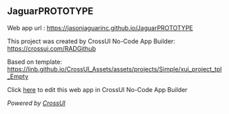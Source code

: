 ## JaguarPROTOTYPE
Web app url : https://jasonjaguarinc.github.io/JaguarPROTOTYPE

This project was created by CrossUI No-Code App Builder: https://crossui.com/RADGithub

Based on template: https://linb.github.io/CrossUI_Assets/assets/projects/Simple/xui_project_tpl_Empty

Click [here](https://crossui.com/RADGithub/#!from=github&owner=jasonjaguarinc&repo=JaguarPROTOTYPE) to edit this web app in CrossUI No-Code App Builder

<i>Powered by [CrossUI](https://crossui.com)</i>
